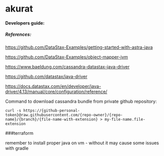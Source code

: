 # akurat

#### Developers guide:
##### References:

https://github.com/DataStax-Examples/getting-started-with-astra-java

https://github.com/DataStax-Examples/object-mapper-jvm

https://www.baeldung.com/cassandra-datastax-java-driver

https://github.com/datastax/java-driver

https://docs.datastax.com/en/developer/java-driver/4.13/manual/core/configuration/reference/

Command to download cassandra bundle from private github repository:
```
curl -s https://{github-personal-token}@raw.githubusercontent.com/{repo-owner}/{repo-name}/{branch}/{file-name-with-extension} > my-file-name.file-extension
```

###terraform

remember to install proper java on vm - without it may cause some issues with gradle
